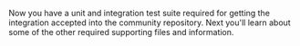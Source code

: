 Now you have a unit and integration test suite required for getting the integration accepted into the community repository. Next you'll learn about some of the other required supporting files and information.

